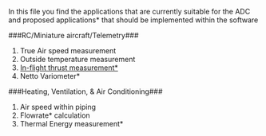 In this file you find the applications that are currently suitable for the ADC and proposed applications* that should be implemented within the software

###RC/Miniature aircraft/Telemetry###


1. True Air speed measurement
2. Outside temperature measurement
3. [In-flight thrust measurement*](http://arc.aiaa.org/doi/abs/10.2514/3.43575?journalCode=ja)
4. Netto Variometer*

###Heating, Ventilation, & Air Conditioning###

1. Air speed within piping
2. Flowrate* calculation
3. Thermal Energy measurement*

